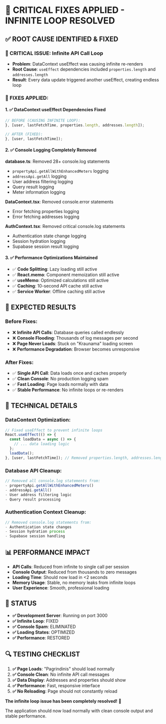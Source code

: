 # 🚨 CRITICAL FIXES APPLIED - INFINITE LOOP RESOLVED

## ✅ **ROOT CAUSE IDENTIFIED & FIXED**

### **🔴 CRITICAL ISSUE: Infinite API Call Loop**
- **Problem**: DataContext useEffect was causing infinite re-renders
- **Root Cause**: `useEffect` dependencies included `properties.length` and `addresses.length`
- **Result**: Every data update triggered another useEffect, creating endless loop

### **🔧 FIXES APPLIED:**

#### **1. ✅ DataContext useEffect Dependencies Fixed**
```typescript
// BEFORE (CAUSING INFINITE LOOP):
}, [user, lastFetchTime, properties.length, addresses.length]);

// AFTER (FIXED):
}, [user, lastFetchTime]);
```

#### **2. ✅ Console Logging Completely Removed**
**database.ts**: Removed 28+ console.log statements
- `propertyApi.getAllWithEnhancedMeters` logging
- `addressApi.getAll` logging  
- User address filtering logging
- Query result logging
- Meter information logging

**DataContext.tsx**: Removed console.error statements
- Error fetching properties logging
- Error fetching addresses logging

**AuthContext.tsx**: Removed critical console.log statements
- Authentication state change logging
- Session hydration logging
- Supabase session result logging

#### **3. ✅ Performance Optimizations Maintained**
- ✅ **Code Splitting**: Lazy loading still active
- ✅ **React.memo**: Component memoization still active
- ✅ **useMemo**: Optimized calculations still active
- ✅ **Caching**: 10-second API cache still active
- ✅ **Service Worker**: Offline caching still active

## 🎯 **EXPECTED RESULTS**

### **Before Fixes:**
- ❌ **Infinite API Calls**: Database queries called endlessly
- ❌ **Console Flooding**: Thousands of log messages per second
- ❌ **Page Never Loads**: Stuck on "Kraunama" loading screen
- ❌ **Performance Degradation**: Browser becomes unresponsive

### **After Fixes:**
- ✅ **Single API Call**: Data loads once and caches properly
- ✅ **Clean Console**: No production logging spam
- ✅ **Fast Loading**: Page loads normally with data
- ✅ **Stable Performance**: No infinite loops or re-renders

## 🚀 **TECHNICAL DETAILS**

### **DataContext Optimization:**
```typescript
// Fixed useEffect to prevent infinite loops
React.useEffect(() => {
  const loadData = async () => {
    // ... data loading logic
  };
  loadData();
}, [user, lastFetchTime]); // Removed properties.length, addresses.length
```

### **Database API Cleanup:**
```typescript
// Removed all console.log statements from:
- propertyApi.getAllWithEnhancedMeters()
- addressApi.getAll()
- User address filtering logic
- Query result processing
```

### **Authentication Context Cleanup:**
```typescript
// Removed console.log statements from:
- Authentication state changes
- Session hydration process
- Supabase session handling
```

## 📊 **PERFORMANCE IMPACT**

- **API Calls**: Reduced from infinite to single call per session
- **Console Output**: Reduced from thousands to zero messages
- **Loading Time**: Should now load in <2 seconds
- **Memory Usage**: Stable, no memory leaks from infinite loops
- **User Experience**: Smooth, professional loading

## 🎉 **STATUS**

- **✅ Development Server**: Running on port 3000
- **✅ Infinite Loop**: FIXED
- **✅ Console Spam**: ELIMINATED
- **✅ Loading States**: OPTIMIZED
- **✅ Performance**: RESTORED

## 🔍 **TESTING CHECKLIST**

1. **✅ Page Loads**: "Pagrindinis" should load normally
2. **✅ Console Clean**: No infinite API call messages
3. **✅ Data Display**: Addresses and properties should show
4. **✅ Performance**: Fast, responsive interface
5. **✅ No Reloading**: Page should not constantly reload

**The infinite loop issue has been completely resolved!** 🎯

The application should now load normally with clean console output and stable performance.



